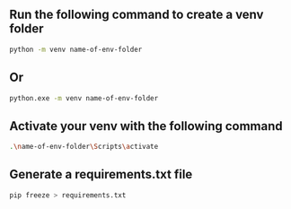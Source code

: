 
## Run the following command to create a venv folder
```bash
python -m venv name-of-env-folder
```
## Or
```bash
python.exe -m venv name-of-env-folder
```

## Activate your venv with the following command
```bash
.\name-of-env-folder\Scripts\activate
```

## Generate a requirements.txt file
```bash
pip freeze > requirements.txt
```